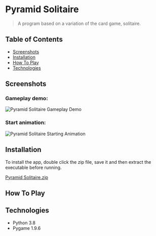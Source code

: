 # Pyramid Solitaire
> A program based on a variation of the card game, solitaire.

<!-- TABLE OF CONTENTS -->
## Table of Contents
* [Screenshots](#screenshots)
* [Installation](#installation)
* [How To Play](#how-to-play)
* [Technologies](#technologies)


<!-- Screenshots -->
## Screenshots

### Gameplay demo:
![Pyramid Solitaire Gameplay Demo](https://user-images.githubusercontent.com/44094740/98440811-d6a14600-20f2-11eb-9559-9411dc4283c9.gif)

### Start animation:
![Pyramid Solitaire Starting Animation](https://user-images.githubusercontent.com/44094740/98440806-cb4e1a80-20f2-11eb-982f-f9fab61ebea0.gif)

<!-- How to install the program -->
## Installation
To install the app, double click the zip file, save it and then extract the executable before running.

[Pyramid Solitaire.zip](https://github.com/Jamnic98/pyramid-solitaire/files/5503443/Pyramid.Solitaire.zip)


<!-- Usage -->
## How To Play


<!-- Technologies used in development -->
## Technologies
* Python 3.8
* Pygame 1.9.6

